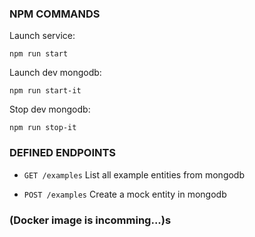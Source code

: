 ### NPM COMMANDS

Launch service: 

`npm run start`

Launch dev mongodb: 

`npm run start-it`

Stop dev mongodb:

`npm run stop-it`

### DEFINED ENDPOINTS

* `GET /examples`
List all example entities from mongodb

* `POST /examples`
Create a mock entity in mongodb

### (Docker image is incomming...)s
